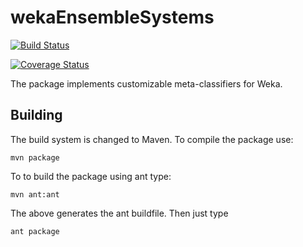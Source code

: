 # wekaEnsembleSystems

[![Build Status](https://travis-ci.com/ptrajdos/wekaEnsembleSystems.svg?branch=master)](https://travis-ci.com/ptrajdos/wekaEnsembleSystems)

[![Coverage Status](https://coveralls.io/repos/github/ptrajdos/wekaEnsembleSystems/badge.svg?branch=master)](https://coveralls.io/github/ptrajdos/wekaEnsembleSystems?branch=master)

The package implements customizable meta-classifiers for Weka.

## Building

The build system is changed to Maven. To compile the package use:

```console
mvn package
```
To to build the package using ant type:

```console
mvn ant:ant
```
The above generates the ant buildfile. Then just type

```console
ant package
```
